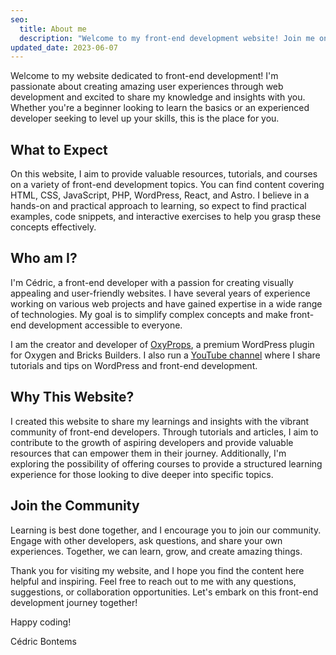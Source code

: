 ```yaml
---
seo:
  title: About me
  description: "Welcome to my front-end development website! Join me on a journey to learn HTML, CSS, JavaScript, PHP, WordPress, React, Astro, and more..."
updated_date: 2023-06-07
---
```


Welcome to my website dedicated to front-end development! I'm passionate about creating amazing user experiences through web development and excited to share my knowledge and insights with you. Whether you're a beginner looking to learn the basics or an experienced developer seeking to level up your skills, this is the place for you.

## What to Expect

On this website, I aim to provide valuable resources, tutorials, and courses on a variety of front-end development topics. You can find content covering HTML, CSS, JavaScript, PHP, WordPress, React, and Astro. I believe in a hands-on and practical approach to learning, so expect to find practical examples, code snippets, and interactive exercises to help you grasp these concepts effectively.

## Who am I?

I'm Cédric, a front-end developer with a passion for creating visually appealing and user-friendly websites. I have several years of experience working on various web projects and have gained expertise in a wide range of technologies. My goal is to simplify complex concepts and make front-end development accessible to everyone.

I am the creator and developer of [OxyProps](https://oxyprops.com), a premium WordPress plugin for Oxygen and Bricks Builders. I also run a [YouTube channel](https://youtube.com/@oxyprops) where I share tutorials and tips on WordPress and front-end development.

## Why This Website?

I created this website to share my learnings and insights with the vibrant community of front-end developers. Through tutorials and articles, I aim to contribute to the growth of aspiring developers and provide valuable resources that can empower them in their journey. Additionally, I'm exploring the possibility of offering courses to provide a structured learning experience for those looking to dive deeper into specific topics.

## Join the Community

Learning is best done together, and I encourage you to join our community. Engage with other developers, ask questions, and share your own experiences. Together, we can learn, grow, and create amazing things.

Thank you for visiting my website, and I hope you find the content here helpful and inspiring. Feel free to reach out to me with any questions, suggestions, or collaboration opportunities. Let's embark on this front-end development journey together!

Happy coding!

Cédric Bontems
